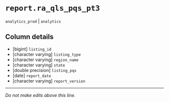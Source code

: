 # `report.ra_qls_pqs_pt3`
`analytics_prod` | `analytics`

## Column details
* [bigint]    `listing_id`
* [character varying] `listing_type`
* [character varying] `region_name`
* [character varying] `state`
* [double precision] `listing_pqs`
* [date]      `report_date`
* [character varying] `report_version`

-------------------------------------------------------------------------------
*Do not make edits above this line.*
